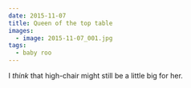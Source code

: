 ```yaml
---
date: 2015-11-07
title: Queen of the top table
images:
  - image: 2015-11-07_001.jpg
tags:
  - baby roo
---
```

I _think_ that high-chair might still be a little big for her.